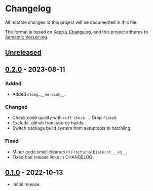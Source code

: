 # Changelog
All notable changes to this project will be documented in this file.

The format is based on [Keep a Changelog](https://keepachangelog.com/en/1.0.0/),
and this project adheres to [Semantic Versioning](https://semver.org/spec/v2.0.0.html).

## [Unreleased]


## [0.2.0] - 2023-08-11
### Added
- Added `dlong.__version__`.
### Changed
- Check code quality with `ruff check .`. Drop `flake8`.
- Exclude .github from source builds.
- Switch package build system from setuptools to hatchling.
### Fixed
- Minor code smell cleanup in `FractionalDiscount.__eq__`.
- Fixed bad release links in CHANGELOG.

## [0.1.0] - 2022-10-13
 - Initial release.

[Unreleased]: https://github.com/brews/dlong/compare/v0.2.0...HEAD
[0.2.0]: https://github.com/brews/dlong/compare/v0.1.0...v0.2.0
[0.1.0]: https://github.com/brews/dlong/releases/tag/v0.1.0
